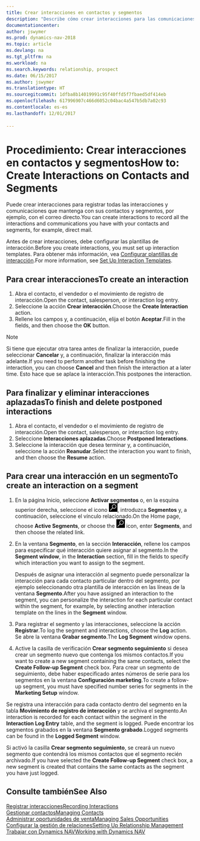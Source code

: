 ```yaml
---
title: Crear interacciones en contactos y segmentos
description: "Describe cómo crear interacciones para las comunicaciones que mantenga con sus contactos y segmentos en Dynamics NAV, por ejemplo, con el correo directo."
documentationcenter: 
author: jswymer
ms.prod: dynamics-nav-2018
ms.topic: article
ms.devlang: na
ms.tgt_pltfrm: na
ms.workload: na
ms.search.keywords: relationship, prospect
ms.date: 06/15/2017
ms.author: jswymer
ms.translationtype: HT
ms.sourcegitcommit: 1dfba8b14019991c95f40ffd5f7fbaed5df414eb
ms.openlocfilehash: 617996907c466d6052c04bac4a547b5db7a02c93
ms.contentlocale: es-es
ms.lasthandoff: 12/01/2017

---
```

# <a name="how-to-create-interactions-on-contacts-and-segments"></a><span data-ttu-id="ef89a-103">Procedimiento: Crear interacciones en contactos y segmentos</span><span class="sxs-lookup"><span data-stu-id="ef89a-103">How to: Create Interactions on Contacts and Segments</span></span>
<span data-ttu-id="ef89a-104">Puede crear interacciones para registrar todas las interacciones y comunicaciones que mantenga con sus contactos y segmentos, por ejemplo, con el correo directo.</span><span class="sxs-lookup"><span data-stu-id="ef89a-104">You can create interactions to record all the interactions and communications you have with your contacts and segments, for example, direct mail.</span></span>

<span data-ttu-id="ef89a-105">Antes de crear interacciones, debe configurar las plantillas de interacción.</span><span class="sxs-lookup"><span data-stu-id="ef89a-105">Before you create interactions, you must set up interaction templates.</span></span> <span data-ttu-id="ef89a-106">Para obtener más información, vea [Configurar plantillas de interacción](marketing-interactions.md).</span><span class="sxs-lookup"><span data-stu-id="ef89a-106">For more information, see  [Set Up Interaction Templates](marketing-interactions.md).</span></span>

## <a name="to-create-an-interaction"></a><span data-ttu-id="ef89a-107">Para crear interacciones</span><span class="sxs-lookup"><span data-stu-id="ef89a-107">To create an interaction</span></span>
1. <span data-ttu-id="ef89a-108">Abra el contacto, el vendedor o el movimiento de registro de interacción.</span><span class="sxs-lookup"><span data-stu-id="ef89a-108">Open the contact, salesperson, or interaction log entry.</span></span>
2. <span data-ttu-id="ef89a-109">Seleccione la acción **Crear interacción**.</span><span class="sxs-lookup"><span data-stu-id="ef89a-109">Choose the **Create Interaction** action.</span></span>
3. <span data-ttu-id="ef89a-110">Rellene los campos y, a continuación, elija el botón **Aceptar**.</span><span class="sxs-lookup"><span data-stu-id="ef89a-110">Fill in the fields, and then choose the **OK** button.</span></span>

> [!NOTE]  
>   <span data-ttu-id="ef89a-111">Si tiene que ejecutar otra tarea antes de finalizar la interacción, puede seleccionar **Cancelar** y, a continuación, finalizar la interacción más adelante.</span><span class="sxs-lookup"><span data-stu-id="ef89a-111">If you need to perform another task before finishing the interaction, you can choose **Cancel** and then finish the interaction at a later time.</span></span> <span data-ttu-id="ef89a-112">Esto hace que se aplace la interacción.</span><span class="sxs-lookup"><span data-stu-id="ef89a-112">This postpones the interaction.</span></span>

## <a name="to-finish-and-delete-postponed-interactions"></a><span data-ttu-id="ef89a-113">Para finalizar y eliminar interacciones aplazadas</span><span class="sxs-lookup"><span data-stu-id="ef89a-113">To finish and delete postponed interactions</span></span>
1. <span data-ttu-id="ef89a-114">Abra el contacto, el vendedor o el movimiento de registro de interacción.</span><span class="sxs-lookup"><span data-stu-id="ef89a-114">Open the contact, salesperson, or interaction log entry.</span></span>
2. <span data-ttu-id="ef89a-115">Seleccione **Interacciones aplazadas**.</span><span class="sxs-lookup"><span data-stu-id="ef89a-115">Choose **Postponed Interactions**.</span></span>
3. <span data-ttu-id="ef89a-116">Seleccione la interacción que desea terminar y, a continuación, seleccione la acción **Reanudar**.</span><span class="sxs-lookup"><span data-stu-id="ef89a-116">Select the interaction you want to finish, and then choose the **Resume** action.</span></span>

## <a name="to-create-an-interaction-on-a-segment"></a><span data-ttu-id="ef89a-117">Para crear una interacción en un segmento</span><span class="sxs-lookup"><span data-stu-id="ef89a-117">To create an interaction on a segment</span></span>
1. <span data-ttu-id="ef89a-118">En la página Inicio, seleccione **Activar segmentos** o, en la esquina superior derecha, seleccione el icono ![Buscar página o informe](media/ui-search/search_small.png "icono Buscar página o informe"), introduzca **Segmentos** y, a continuación, seleccione el vínculo relacionado.</span><span class="sxs-lookup"><span data-stu-id="ef89a-118">On the Home page, choose **Active Segments**, or choose the ![Search for Page or Report](media/ui-search/search_small.png "Search for Page or Report icon") icon, enter **Segments**, and then choose the related link.</span></span>
2. <span data-ttu-id="ef89a-119">En la ventana **Segmento**, en la sección **Interacción**, rellene los campos para especificar qué interacción quiere asignar al segmento.</span><span class="sxs-lookup"><span data-stu-id="ef89a-119">In the **Segment window**, in the **Interaction** section, fill in the fields to specify which interaction you want to assign to the segment.</span></span>

    <span data-ttu-id="ef89a-120">Después de asignar una interacción al segmento puede personalizar la interacción para cada contacto particular dentro del segmento, por ejemplo seleccionando otra plantilla de interacción en las líneas de la ventana **Segmento**.</span><span class="sxs-lookup"><span data-stu-id="ef89a-120">After you have assigned an interaction to the segment, you can personalize the interaction for each particular contact within the segment, for example, by selecting another interaction template on the lines in the **Segment** window.</span></span>  
3. <span data-ttu-id="ef89a-121">Para registrar el segmento y las interacciones, seleccione la acción **Registrar**.</span><span class="sxs-lookup"><span data-stu-id="ef89a-121">To log the segment and interactions, choose the **Log** action.</span></span> <span data-ttu-id="ef89a-122">Se abre la ventana **Grabar segmento**.</span><span class="sxs-lookup"><span data-stu-id="ef89a-122">The **Log Segment** window opens.</span></span>
4. <span data-ttu-id="ef89a-123">Active la casilla de verificación **Crear segmento seguimiento** si desea crear un segmento nuevo que contenga los mismos contactos.</span><span class="sxs-lookup"><span data-stu-id="ef89a-123">If you want to create a new segment containing the same contacts, select the **Create Follow-up Segment** check box.</span></span> <span data-ttu-id="ef89a-124">Para crear un segmento de seguimiento, debe haber especificado antes números de serie para los segmentos en la ventana **Configuración marketing**.</span><span class="sxs-lookup"><span data-stu-id="ef89a-124">To create a follow-up segment, you must have specified number series for segments in the **Marketing Setup** window.</span></span>

<span data-ttu-id="ef89a-125">Se registra una interacción para cada contacto dentro del segmento en la tabla **Movimiento de registro de interacción** y se archiva el segmento.</span><span class="sxs-lookup"><span data-stu-id="ef89a-125">An interaction is recorded for each contact within the segment in the **Interaction Log Entry** table, and the segment is logged.</span></span> <span data-ttu-id="ef89a-126">Puede encontrar los segmentos grabados en la ventana **Segmento grabado**.</span><span class="sxs-lookup"><span data-stu-id="ef89a-126">Logged segments can be found in the **Logged Segment** window.</span></span>

<span data-ttu-id="ef89a-127">Si activó la casilla **Crear segmento seguimiento**, se creará un nuevo segmento que contendrá los mismos contactos que el segmento recién archivado.</span><span class="sxs-lookup"><span data-stu-id="ef89a-127">If you have selected the **Create Follow-up Segment** check box, a new segment is created that contains the same contacts as the segment you have just logged.</span></span>

## <a name="see-also"></a><span data-ttu-id="ef89a-128">Consulte también</span><span class="sxs-lookup"><span data-stu-id="ef89a-128">See Also</span></span>
[<span data-ttu-id="ef89a-129">Registrar interacciones</span><span class="sxs-lookup"><span data-stu-id="ef89a-129">Recording Interactions</span></span>](marketing-interactions.md)  
[<span data-ttu-id="ef89a-130">Gestionar contactos</span><span class="sxs-lookup"><span data-stu-id="ef89a-130">Managing Contacts</span></span>](marketing-contacts.md)  
[<span data-ttu-id="ef89a-131">Administrar oportunidades de venta</span><span class="sxs-lookup"><span data-stu-id="ef89a-131">Managing Sales Opportunities</span></span>](marketing-manage-sales-opportunities.md)  
[<span data-ttu-id="ef89a-132">Configurar la gestión de relaciones</span><span class="sxs-lookup"><span data-stu-id="ef89a-132">Setting Up Relationship Management</span></span>](marketing-setup-marketing.md)  
[<span data-ttu-id="ef89a-133">Trabajar con Dynamics NAV</span><span class="sxs-lookup"><span data-stu-id="ef89a-133">Working with Dynamics NAV</span></span>](ui-work-product.md)

